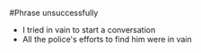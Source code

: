 #Phrase
unsuccessfully

- I tried in vain to start a conversation
- All the police's efforts to find him were in vain
